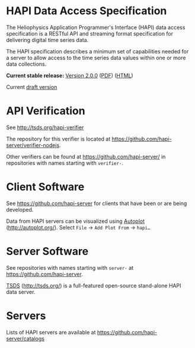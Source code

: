 HAPI Data Access Specification
==============================

The Heliophysics Application Programmer's Interface (HAPI) data access specification is a RESTful API and streaming format specification for delivering digital time series data.

The HAPI specification describes a minimum set of capabilities needed for a server to allow access to the time series data values within one or more data collections.

**Current stable release:** [Version 2.0.0](https://github.com/hapi-server/data-specification/releases/tag/v2.0.0)
([PDF](https://github.com/hapi-server/data-specification/blob/master/hapi-2.0.0/HAPI-data-access-spec-2.0.0.pdf)) ([HTML](https://github.com/hapi-server/data-specification/blob/master/hapi-2.0.0/HAPI-data-access-spec-2.0.0.md))

Current [draft version](https://github.com/hapi-server/data-specification/blob/master/hapi-dev/HAPI-data-access-spec-dev.md)

API Verification
================

See http://tsds.org/hapi-verifier

The repository for this verifier is located at https://github.com/hapi-server/verifier-nodejs.

Other verifiers can be found at https://github.com/hapi-server/ in repositories with names starting with `verifier-`.

Client Software
===============

See https://github.com/hapi-server for clients that have been or are being developed.

Data from HAPI servers can be visualized using [Autoplot](http://autoplot.org/) (<http://autoplot.org/>).  Select `File` -\> `Add Plot From` -\> `hapi…`

Server Software
===============

See repositories with names starting with `server-` at https://github.com/hapi-server.

[TSDS](http://tsds.org/) (<http://tsds.org/>) is a full-featured open-source stand-alone HAPI data server. 

Servers
===============

Lists of HAPI servers are available at https://github.com/hapi-server/catalogs
